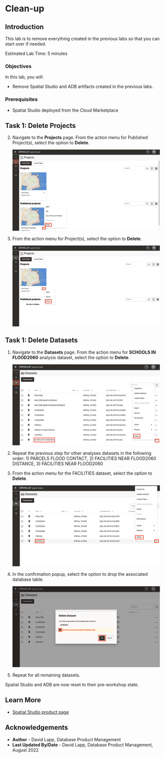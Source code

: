# Clean-up

## Introduction

This lab is to remove everything created in the previous labs so that you can start over if needed.

Estimated Lab Time: 5 minutes

### Objectives

In this lab, you will:
* Remove Spatial Studio and ADB artifacts created in the previous labs.

### Prerequisites

* Spatial Studio deployed from the Cloud Marketplace

<!-- *This is the "fold" - below items are collapsed by default* -->

## Task 1: Delete Projects

2. Navigate to the **Projects** page. From the action menu for Published Project(s), select the option to **Delete**. 

   ![Image alt text](images/reset-01.png)

3. From the action menu for Project(s), select the option to **Delete**. 

   ![Image alt text](images/reset-02.png)


## Task 1: Delete Datasets

1. Navigate to the **Datasets** page. From the action menu for **SCHOOLS IN FLOOD2060** analysis dataset, select the option to **Delete**. 

   ![Image alt text](images/reset-03.png)

2. Repeat the previous step for other analyses datasets in the following order: 1) PARCELS FLOOD CONTACT, 2) FACILITIES NEAR FLOOD2060 DISTANCE,  3) FACILITIES NEAR FLOOD2060
   
3. From the action menu for the FACILITIES dataset, select the option to **Delete**.  
   
   ![Image alt text](images/reset-04.png)

4. In the confirmation popup, select the option to drop the associated database table.
   
   ![Image alt text](images/reset-05.png)

5. Repeat for all remaining datasets. 


Spatial Studio and ADB are now reset to their pre-workshop state.

## Learn More
* [Spatial Studio product page](https://oracle.com/goto/spatial)

## Acknowledgements
* **Author** - David Lapp, Database Product Management
* **Last Updated By/Date** - David Lapp, Database Product Management, August 2022

